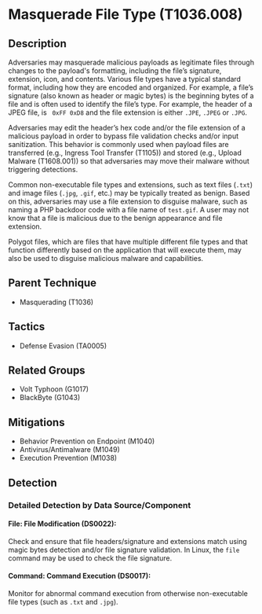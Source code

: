 # Masquerade File Type (T1036.008)

## Description
Adversaries may masquerade malicious payloads as legitimate files through changes to the payload's formatting, including the file’s signature, extension, icon, and contents. Various file types have a typical standard format, including how they are encoded and organized. For example, a file’s signature (also known as header or magic bytes) is the beginning bytes of a file and is often used to identify the file’s type. For example, the header of a JPEG file,  is ``` 0xFF 0xD8``` and the file extension is either `.JPE`, `.JPEG` or `.JPG`. 

Adversaries may edit the header’s hex code and/or the file extension of a malicious payload in order to bypass file validation checks and/or input sanitization. This behavior is commonly used when payload files are transferred (e.g., Ingress Tool Transfer (T1105)) and stored (e.g., Upload Malware (T1608.001)) so that adversaries may move their malware without triggering detections. 

Common non-executable file types and extensions, such as text files (`.txt`) and image files (`.jpg`, `.gif`, etc.) may be typically treated as benign.  Based on this, adversaries may use a file extension to disguise malware, such as naming a PHP backdoor code with a file name of ```test.gif```. A user may not know that a file is malicious due to the benign appearance and file extension.

Polygot files, which are files that have multiple different file types and that function differently based on the application that will execute them, may also be used to disguise malicious malware and capabilities.

## Parent Technique
- Masquerading (T1036)

## Tactics
- Defense Evasion (TA0005)

## Related Groups
- Volt Typhoon (G1017)
- BlackByte (G1043)

## Mitigations
- Behavior Prevention on Endpoint (M1040)
- Antivirus/Antimalware (M1049)
- Execution Prevention (M1038)

## Detection

### Detailed Detection by Data Source/Component
#### File: File Modification (DS0022): 
Check and ensure that file headers/signature and extensions match using magic bytes detection and/or file signature validation. In Linux, the ```file``` command may be used to check the file signature.

#### Command: Command Execution (DS0017): 
Monitor for abnormal command execution from otherwise non-executable file types (such as `.txt` and `.jpg`). 

